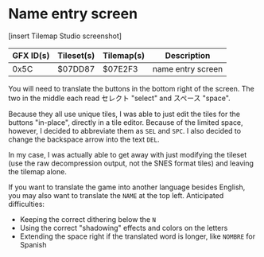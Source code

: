# Name entry screen
[insert Tilemap Studio screenshot]

| GFX ID(s) | Tileset(s) | Tilemap(s) | Description |
| --------- | ---------- | ---------- | ----------- |
| 0x5C | $07DD87 | $07E2F3 | name entry screen |

You will need to translate the buttons in the bottom right of the screen.
The two in the middle each read セレクト "select" and スペース "space".

Because they all use unique tiles, I was able to just edit the tiles for the
buttons "in-place", directly in a tile editor. Because of the limited space,
however, I decided to abbreviate them as `SEL` and `SPC`. I also decided to
change the backspace arrow into the text `DEL`.

In my case, I was actually able to get away with just modifying the tileset
(use the raw decompression output, not the SNES format tiles) and leaving the
tilemap alone.

If you want to translate the game into another language besides English, you may
also want to translate the `NAME` at the top left. Anticipated difficulties:
- Keeping the correct dithering below the `N`
- Using the correct "shadowing" effects and colors on the letters
- Extending the space right if the translated word is longer, like `NOMBRE` for Spanish
